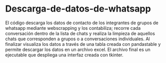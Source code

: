 # Descarga-de-datos-de-whatsapp

El código descarga los datos de contacto de los integrantes de grupos de whatsapp mediante webscrapping y los contabiliza; recorre cada conversación dentro de
la lista de chats y realiza la limpieza de aquellos chats que corresponden a grupos o a conversaciones individuales. Al finalizar visualiza los datos a través
de una tabla creada con pandastable y permite descargar los datos en un archivo excel. El archivo final es un ejecutable que despliega una interfaz creada con 
tkinter.
